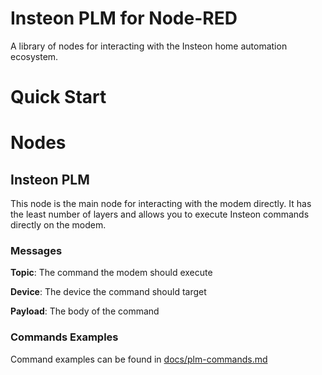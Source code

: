 # Insteon PLM for Node-RED
A library of nodes for interacting with the Insteon home automation ecosystem.

# Quick Start

# Nodes


## Insteon PLM
This node is the main node for interacting with the modem directly.  It has the least number of layers and allows you to execute Insteon commands directly on the modem.

### Messages
**Topic**: The command the modem should execute

**Device**: The device the command should target

**Payload**: The body of the command

### Commands Examples
Command examples can be found in [docs/plm-commands.md](docs/plm-commands.md)
